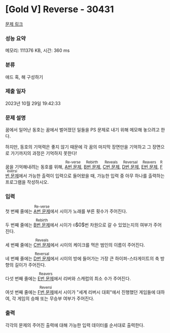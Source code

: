 # [Gold V] Reverse - 30431 

[문제 링크](https://www.acmicpc.net/problem/30431) 

### 성능 요약

메모리: 111376 KB, 시간: 360 ms

### 분류

애드 혹, 해 구성하기

### 제출 일자

2023년 10월 29일 19:42:33

### 문제 설명

<p>꿈에서 일어난 동호는 꿈에서 벌어졌던 일들을 PS 문제로 내기 위해 메모해 놓으려고 한다.</p>

<p>하지만, 동호의 기억력은 좋지 않기 때문에 각 꿈의 마지막 장면만을 기억하고 그 장면으로 가기까지의 과정은 기억하지 못한다!</p>

<p>꿈을 기억해내려는 동호를 위해, <a href="/problem/30425"><ruby>A번 문제<rp>(</rp><rt style="font-size: 0.8em">Re-verse</rt><rp>)</rp></ruby></a>, <a href="/problem/30426"><ruby>B번 문제<rp>(</rp><rt style="font-size: 0.8em">Rebirth</rt><rp>)</rp></ruby></a>, <a href="/problem/30427"><ruby>C번 문제<rp>(</rp><rt style="font-size: 0.8em">Reveals</rt><rp>)</rp></ruby></a>, <a href="/problem/30428"><ruby>D번 문제<rp>(</rp><rt style="font-size: 0.8em">Reversal</rt><rp>)</rp></ruby></a>, <a href="/problem/30429"><ruby>E번 문제<rp>(</rp><rt style="font-size: 0.8em">Reavers</rt><rp>)</rp></ruby></a>, <a href="/problem/30430"><ruby>F번 문제<rp>(</rp><rt style="font-size: 0.8em">Reversi</rt><rp>)</rp></ruby></a>에서 가능한 출력이 입력으로 들어왔을 때, 가능한 입력 중 아무 하나를 출력하는 프로그램을 작성하시오.</p>

### 입력 

 <p>첫 번째 줄에는 <a href="/problem/30425"><ruby>A번 문제<rp>(</rp><rt style="font-size: 0.8em">Re-verse</rt><rp>)</rp></ruby></a>에서 시이가 노래를 부른 횟수가 주어진다.</p>

<p>두 번째 줄에는 <a href="/problem/30426"><ruby>B번 문제<rp>(</rp><rt style="font-size: 0.8em">Rebirth</rt><rp>)</rp></ruby></a>에서 시이가 <mjx-container class="MathJax" jax="CHTML" style="font-size: 109%; position: relative;"><mjx-math class="MJX-TEX" aria-hidden="true"><mjx-mn class="mjx-n"><mjx-c class="mjx-c30"></mjx-c></mjx-mn></mjx-math><mjx-assistive-mml unselectable="on" display="inline"><math xmlns="http://www.w3.org/1998/Math/MathML"><mn>0</mn></math></mjx-assistive-mml><span aria-hidden="true" class="no-mathjax mjx-copytext">$0$</span></mjx-container>번 차원으로 갈 수 있었는지의 여부가 주어진다.</p>

<p>세 번째 줄에는 <a href="/problem/30427"><ruby>C번 문제<rp>(</rp><rt style="font-size: 0.8em">Reveals</rt><rp>)</rp></ruby></a>에서 시이의 케이크를 먹은 범인의 이름이 주어진다.</p>

<p>네 번째 줄에는 <a href="/problem/30428"><ruby>D번 문제<rp>(</rp><rt style="font-size: 0.8em">Reversal</rt><rp>)</rp></ruby></a>에서 시이의 방에 들어가는 가장 큰 하이퍼-스타게이트의 축 방향의 길이가 주어진다.</p>

<p>다섯 번째 줄에는 <a href="/problem/30429"><ruby>E번 문제<rp>(</rp><rt style="font-size: 0.8em">Reavers</rt><rp>)</rp></ruby></a>에서 리버와 스캐럽의 최소 수가 주어진다.</p>

<p>여섯 번째 줄에는 <a href="/problem/30430"><ruby>F번 문제<rp>(</rp><rt style="font-size: 0.8em">Reversi</rt><rp>)</rp></ruby></a>에서 시이가 "세계 리버시 대회"에서 진행했던 게임들에 대하여, 각 게임의 승패 또는 무승부 여부가 주어진다.</p>

### 출력 

 <p>각각의 문제의 주어진 출력에 대해 가능한 입력 데이터를 순서대로 출력한다.</p>

